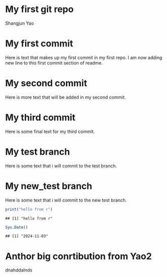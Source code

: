 My first git repo
================
Shangjun Yao

# My first commit

Here is text that makes up my first commit in my first repo. I am now
adding new line to this first commit section of readme.

# My second commit

Here is more text that will be added in my second commit.

# My third commit

Here is some final text for my third commit.

# My test branch

Here is some text that i will commit to the test branch.

# My new_test branch

Here is some text that i will commit to the new test branch.

``` r
print("hello from r")
```

    ## [1] "hello from r"

``` r
Sys.Date()
```

    ## [1] "2024-11-03"

# Anthor big conrtibution from Yao2

dnahddalnds
